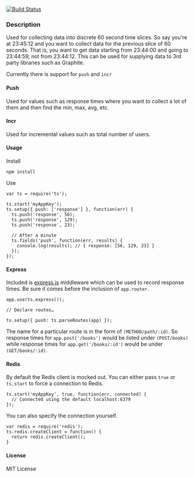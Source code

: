 [![Build Status](https://secure.travis-ci.org/ssoper/timeslice.png)](http://travis-ci.org/ssoper/timeslice)

### Description

Used for collecting data into discrete 60 second time slices. So say you're at 23:45:12 and you want to collect data for the previous slice of 60 seconds. That is, you want to get data starting from 23:44:00 and going to 23:44:59, not from 23:44:12. This can be used for supplying data to 3rd party libraries such as Graphite.

Currently there is support for `push` and `incr`

#### Push

Used for values such as response times where you want to collect a lot of them and then find the min, max, avg, etc.

#### Incr

Used for incremental values such as total number of users.

#### Usage

Install

    npm install

Use

    var ts = require('ts');

    ts.start('myAppKey');
    ts.setup({ push: ['response'] }, function(err) {
      ts.push('response', 56);
      ts.push('response', 129);
      ts.push('response', 23);

      // After a minute
      ts.fields('push', function(err, results) {
        console.log(results); // { response: [56, 129, 23] }
      });
    });

#### Express

Included is [express.js](http://expressjs.com/) middleware which can be used to record response times. Be sure it comes before the inclusion of `app.router`.

    app.use(ts.express());
    
    // Declare routes…
    
    ts.setup({ push: ts.parseRoutes(app) });
    
The name for a particular route is in the form of `(METHOD/path/:id)`. So response times for `app.post('/books')` would be listed under `(POST/books)` while response times for `app.get('/books/:id')` would be under `(GET/books/:id)`.

#### Redis

By default the Redis client is mocked out. You can either pass `true` or `ts.start` to force a connection to Redis.

    ts.start('myAppKey', true, function(err, connected) {
      // Connected using the default localhost:6379
    });

You can also specify the connection yourself.

    var redis = require('redis');
    ts.redis.createClient = function() {
      return redis.createClient();
    }

#### License

MIT License
